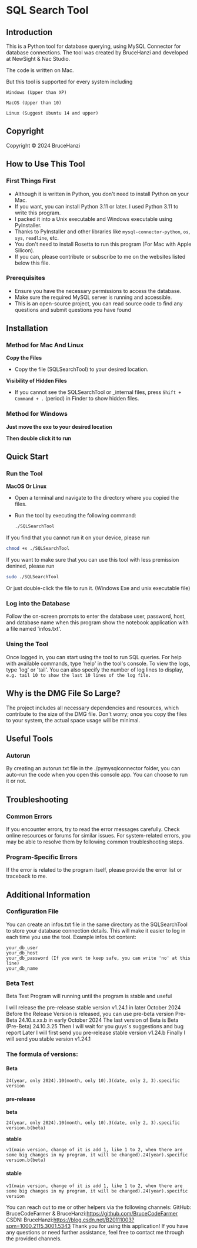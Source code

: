 # SQL Search Tool

## Introduction

This is a Python tool for database querying, using MySQL Connector for database connections. The tool was created by BruceHanzi and developed at NewSight & Nac Studio.

The code is written on Mac.

But this tool is supported for every system including

`
Windows (Upper than XP)
`

`
MacOS (Upper than 10)
`

`
Linux (Suggest Ubuntu 14 and upper)
`

## Copyright

Copyright © 2024 BruceHanzi

## How to Use This Tool

### First Things First
- Although it is written in Python, you don't need to install Python on your Mac.
- If you want, you can install Python 3.11 or later. I used Python 3.11 to write this program.
- I packed it into a Unix executable and Windows executable using PyInstaller.
- Thanks to PyInstaller and other libraries like `mysql-connector-python`, `os`, `sys`, `readline`, etc.
- You don't need to install Rosetta to run this program (For Mac with Apple Silicon).
- If you can, please contribute or subscribe to me on the websites listed below this file.

### Prerequisites
- Ensure you have the necessary permissions to access the database.
- Make sure the required MySQL server is running and accessible.
- This is an open-source project, you can read source code to find any questions and submit questions you have found

## Installation

### Method for Mac And Linux

**Copy the Files**
- Copy the file (SQLSearchTool) to your desired location.

**Visibility of Hidden Files**
- If you cannot see the SQLSearchTool or _internal files, press `Shift + Command + .` (period) in Finder to show hidden files.

### Method for Windows

**Just move the exe to your desired location**

**Then double click it to run**

## Quick Start

### Run the Tool

**MacOS Or Linux**
- Open a terminal and navigate to the directory where you copied the files.
- Run the tool by executing the following command:

  ```sh
  ./SQLSearchTool
  ```

If you find that you cannot run it on your device, please run

```sh
chmod +x ./SQLSearchTool
```

If you want to make sure that you can use this tool with less premission denined, please run

```sh
sudo ./SQLSearchTool
```

Or just double-click the file to run it. (Windows Exe and unix executable file)

### Log into the Database

Follow the on-screen prompts to enter the database user, password, host, and database name when this program show the notebook application with a file named 'infos.txt'.

### Using the Tool

Once logged in, you can start using the tool to run SQL queries.
For help with available commands, type 'help' in the tool's console.
To view the logs, type 'log' or 'tail'.
You can also specify the number of log lines to display, 
`e.g. tail 10 to show the last 10 lines of the log file.`

## Why is the DMG File So Large?

The project includes all necessary dependencies and resources, which contribute to the size of the DMG file.
Don't worry; once you copy the files to your system, the actual space usage will be minimal.

## Useful Tools

### Autorun

By creating an autorun.txt file in the ./pymysqlconnector folder, you can auto-run the code when you open this console app.
You can choose to run it or not.

## Troubleshooting

### Common Errors

If you encounter errors, try to read the error messages carefully.
Check online resources or forums for similar issues.
For system-related errors, you may be able to resolve them by following common troubleshooting steps.

### Program-Specific Errors

If the error is related to the program itself, please provide the error list or traceback to me.

## Additional Information

### Configuration File

You can create an infos.txt file in the same directory as the SQLSearchTool to store your database connection details. This will make it easier to log in each time you use the tool.
Example infos.txt content:

```
your_db_user
your_db_host
your_db_password (If you want to keep safe, you can write 'no' at this line)
your_db_name
```

### Beta Test
Beta Test Program will running until the program is stable and useful

I will release the pre-release stable version v1.24.1 in later October 2024
Before the Release Version is released, you can use pre-beta version Pre-Beta 24.10.x.xx.b in early October 2024
The last version of Beta is Beta (Pre-Beta) 24.10.3.25
Then I will wait for you guys`s suggestions and bug report
Later I will first send you pre-release stable version v1.24.b
Finally I will send you stable version v1.24.1

### The formula of versions:

#### Beta

`24(year, only 2024).10(month, only 10).3(date, only 2, 3).specific version`

#### pre-release

**beta**

`24(year, only 2024).10(month, only 10).3(date, only 2, 3).specific version.b(beta)`

**stable**

`v1(main version, change of it is add 1, like 1 to 2, when there are some big changes in my program, it will be changed).24(year).specific version.b(beta)`

#### stable

`v1(main version, change of it is add 1, like 1 to 2, when there are some big changes in my program, it will be changed).24(year).specific version`



You can reach out to me or other helpers via the following channels:
GitHub: BruceCodeFarmer & BruceHanzi:https://github.com/BruceCodeFarmer
CSDN: BruceHanzi:https://blog.csdn.net/B20111003?spm=1000.2115.3001.5343
Thank you for using this application! If you have any questions or need further assistance, feel free to contact me through the provided channels.
